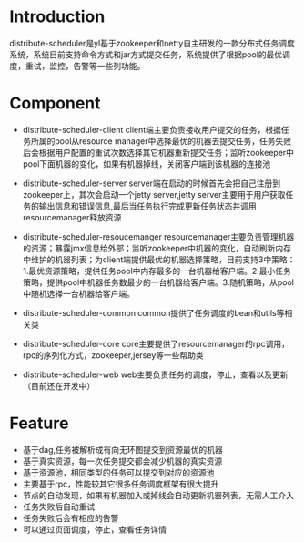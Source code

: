 # Introduction
distribute-scheduler是yl基于zookeeper和netty自主研发的一款分布式任务调度系统，系统目前支持命令方式和jar方式提交任务，系统提供了根据pool的最优调度，重试，监控，告警等一些列功能。

# Component
* distribute-scheduler-client
client端主要负责接收用户提交的任务，根据任务所属的pool从resource manager中选择最优的机器去提交任务，任务失败后会根据用户配置的重试次数选择其它机器重新提交任务；监听zookeeper中pool下面机器的变化，如果有机器掉线，关闭客户端到该机器的连接池

* distribute-scheduler-server
server端在启动的时候首先会把自己注册到zookeeper上，其次会启动一个jetty server,jetty server主要用于用户获取任务的输出信息和错误信息,最后当任务执行完成更新任务状态并调用resourcemanager释放资源

* distribute-scheduler-resoucemanger
resourcemanager主要负责管理机器的资源；暴露jmx信息给外部；监听zookeeper中机器的变化，自动刷新内存中维护的机器列表；为client端提供最优的机器选择策略，目前支持3中策略：1.最优资源策略，提供任务pool中内存最多的一台机器给客户端。2.最小任务策略，提供pool中机器任务数最少的一台机器给客户端。3.随机策略，从pool中随机选择一台机器给客户端。

* distribute-scheduler-common
common提供了任务调度的bean和utils等相关类

* distribute-scheduler-core
core主要提供了resourcemanager的rpc调用，rpc的序列化方式，zookeeper,jersey等一些帮助类

* distribute-scheduler-web
web主要负责任务的调度，停止，查看以及更新（目前还在开发中）

# Feature
* 基于dag,任务被解析成有向无环图提交到资源最优的机器
* 基于真实资源，每一次任务提交都会减少机器的真实资源
* 基于资源池，相同类型的任务可以提交到对应的资源池
* 主要基于rpc，性能较其它很多任务调度框架有很大提升
* 节点的自动发现，如果有机器加入或掉线会自动更新机器列表，无需人工介入
* 任务失败后自动重试
* 任务失败后会有相应的告警
* 可以通过页面调度，停止，查看任务详情
